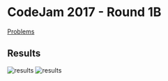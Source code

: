 # CodeJam 2017 - Round 1B
[Problems](https://code.google.com/codejam/contest/8294486/dashboard)

## Results
<img src="http://i.imgur.com/xhKsQmM.png" alt="results"/>
<img src="http://i.imgur.com/L1SO1hk.png" alt="results"/>
